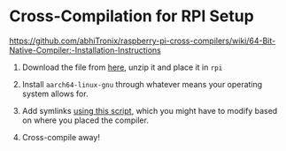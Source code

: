 # Cross-Compilation for RPI Setup
https://github.com/abhiTronix/raspberry-pi-cross-compilers/wiki/64-Bit-Native-Compiler:-Installation-Instructions

1. Download the file from [here](https://sourceforge.net/projects/raspberry-pi-cross-compilers/files/Bonus%20Raspberry%20Pi%20GCC%2064-Bit%20Toolchains/Raspberry%20Pi%20GCC%2064-Bit%20Native-Compiler%20Toolchains/Bookworm/GCC%2014.2.0/), unzip it and place it in `rpi`

2. Install `aarch64-linux-gnu` through whatever means your operating system allows for.

3. Add symlinks [using this script](https://github.com/abhiTronix/raspberry-pi-cross-compilers/wiki/64-Bit-Native-Compiler:-Installation-Instructions#1-setup-important-symlinks), which you might have to modify based on where you placed the compiler.

4. Cross-compile away!
